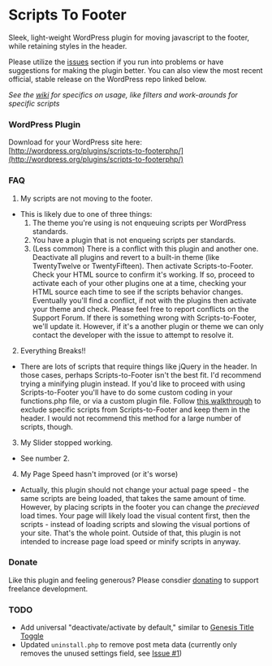 Scripts To Footer
=================

Sleek, light-weight WordPress plugin for moving javascript to the footer, while retaining styles in the header.

Please utilize the [issues](https://github.com/joshuadavidnelson/scripts-to-footer/issues) section if you run into problems or have suggestions for making the plugin better. You can also view the most recent official, stable release on the WordPress repo linked below.

*See the [wiki](https://github.com/joshuadavidnelson/scripts-to-footer/wiki) for specifics on usage, like filters and work-arounds for specific scripts*

### WordPress Plugin

Download for your WordPress site here: [http://wordpress.org/plugins/scripts-to-footerphp/](http://wordpress.org/plugins/scripts-to-footerphp/)

### FAQ
1. My scripts are not moving to the footer.
 - This is likely due to one of three things:
    1. The theme you're using is not enqueuing scripts per WordPress standards.
    2. You have a plugin that is not enqueing scripts per standards.
    3. (Less common) There is a conflict with this plugin and another one. Deactivate all plugins and revert to a built-in theme (like TwentyTwelve or TwentyFifteen). Then activate Scripts-to-Footer. Check your HTML source to confirm it's working. If so, proceed to activate each of your other plugins one at a time, checking your HTML source each time to see if the scripts behavior changes. Eventually you'll find a conflict, if not with the plugins then activate your theme and check. Please feel free to report conflicts on the Support Forum. If there is something wrong with Scripts-to-Footer, we'll update it. However, if it's a another plugin or theme we can only contact the developer with the issue to attempt to resolve it.

2. Everything Breaks!!
 - There are lots of scripts that require things like jQuery in the header. In those cases, perhaps Scripts-to-Footer isn't the best fit. I'd recommend trying a minifying plugin instead. If you'd like to proceed with using Scripts-to-Footer you'll have to do some custom coding in your functions.php file, or via a custom plugin file. Follow [this walkthrough](http://joshuadnelson.com/scripts-to-footer-plugin/) to exclude specific scripts from Scripts-to-Footer and keep them in the header. I would not recommend this method for a large number of scripts, though. 

3. My Slider stopped working.
 - See number 2.

4. My Page Speed hasn't improved (or it's worse)
 - Actually, this plugin should not change your actual page speed - the same scripts are being loaded, that takes the same amount of time. However, by placing scripts in the footer you can change the _precieved_ load times. Your page will likely load the visual content first, then the scripts - instead of loading scripts and slowing the visual portions of your site. That's the whole point. Outside of that, this plugin is not intended to increase page load speed or minify scripts in anyway.

### Donate

Like this plugin and feeling generous? Please consdier [donating](http://joshuadnelson.com/donate) to support freelance development.

### TODO

- Add universal "deactivate/activate by default," similar to [Genesis Title Toggle](https://github.com/billerickson/genesis-title-toggle)
- Updated `uninstall.php` to remove post meta data (currently only removes the unused settings field, see [Issue #1](https://github.com/joshuadavidnelson/scripts-to-footer/issues/1))
